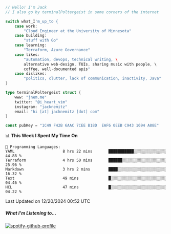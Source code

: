 ```go
// Hello! I'm Jack
// I also go by terminalPoltergeist in some corners of the internet

switch what_I'm_up_to {
    case work:
        "Cloud Engineer at the University of Minnesota"
    case building:
        "stuff with Go"
    case learning:
        "Terraform, Azure Governance"
    case likes:
        "automation, devops, technical writing, \
        alternative web-design, TUIs, sharing music with people, \
        coffee, well-documented apis"
    case dislikes:
        "politics, clutter, lack of communication, inactivity, Java"
}

type terminalPoltergeist struct {
    www: "jnem.me"
    twitter: "@i_heart_vim"
    instagram: "jacknemitz"
    email: "hi [at] jacknemitz [dot] com"
}

const pubKey = "1C49 F42B 6AAC 7CEE B18D  EAF6 0EEB C943 1694 A88E"
```

<!--START_SECTION:waka-->
📊 **This Week I Spent My Time On** 

```text
💬 Programming Languages: 
YAML                     8 hrs 22 mins       ███████████░░░░░░░░░░░░░░   44.88 % 
Terraform                4 hrs 50 mins       ██████░░░░░░░░░░░░░░░░░░░   25.96 % 
Markdown                 3 hrs 2 mins        ████░░░░░░░░░░░░░░░░░░░░░   16.32 % 
Text                     49 mins             █░░░░░░░░░░░░░░░░░░░░░░░░   04.46 % 
HCL                      47 mins             █░░░░░░░░░░░░░░░░░░░░░░░░   04.22 % 
```


 Last Updated on 12/20/2024 00:52 UTC
<!--END_SECTION:waka-->

##### What I'm Listening to...

[![spotify-github-profile](https://jnem.me/listening-item?maxAge=2592000)](https://jnem.me/listening)
